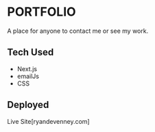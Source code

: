 # PORTFOLIO

A place for anyone to contact me or see my work.

## Tech Used

* Next.js
* emailJs
* CSS

## Deployed

Live Site[ryandevenney.com]